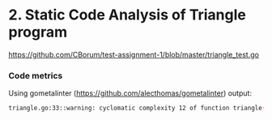 # 2. Static Code Analysis of Triangle program
https://github.com/CBorum/test-assignment-1/blob/master/triangle_test.go

### Code metrics
Using gometalinter (https://github.com/alecthomas/gometalinter)
output:
```bash
triangle.go:33::warning: cyclomatic complexity 12 of function triangle() is high (> 10) (gocyclo)
```
